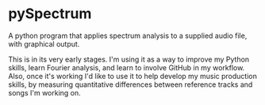 # pySpectrum
A python program that applies spectrum analysis to a supplied audio file, with graphical output.

This is in its very early stages. I'm using it as a way to improve my Python skills, learn Fourier analysis, and learn to involve GitHub in my workflow. Also, once it's working I'd like to use it to help develop my music production skills, by measuring quantitative differences between reference tracks and songs I'm working on.
